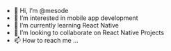 - 👋 Hi, I’m @mesode
- 👀 I’m interested in mobile app development
- 🌱 I’m currently learning React Native
- 💞️ I’m looking to collaborate on React Native Projects
- 📫 How to reach me ...

<!---
mesode/mesode is a ✨ special ✨ repository because its `README.md` (this file) appears on your GitHub profile.
You can click the Preview link to take a look at your changes.
--->
